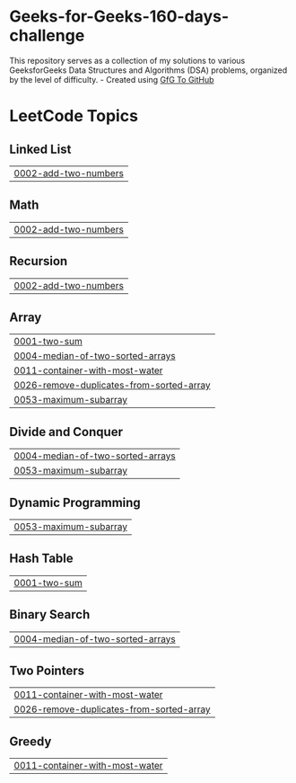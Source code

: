 # Geeks-for-Geeks-160-days-challenge
This repository serves as a collection of my solutions to various GeeksforGeeks Data Structures and Algorithms (DSA) problems, organized by the level of difficulty. - Created using [GfG To GitHub](https://github.com/AtharvaNanavate/GfG-To-GitHub)

<!---LeetCode Topics Start-->
# LeetCode Topics
## Linked List
|  |
| ------- |
| [0002-add-two-numbers](https://github.com/SurajPatil2645/Geeks-for-Geeks-160-days-challenge/tree/master/0002-add-two-numbers) |
## Math
|  |
| ------- |
| [0002-add-two-numbers](https://github.com/SurajPatil2645/Geeks-for-Geeks-160-days-challenge/tree/master/0002-add-two-numbers) |
## Recursion
|  |
| ------- |
| [0002-add-two-numbers](https://github.com/SurajPatil2645/Geeks-for-Geeks-160-days-challenge/tree/master/0002-add-two-numbers) |
## Array
|  |
| ------- |
| [0001-two-sum](https://github.com/SurajPatil2645/Geeks-for-Geeks-160-days-challenge/tree/master/0001-two-sum) |
| [0004-median-of-two-sorted-arrays](https://github.com/SurajPatil2645/Geeks-for-Geeks-160-days-challenge/tree/master/0004-median-of-two-sorted-arrays) |
| [0011-container-with-most-water](https://github.com/SurajPatil2645/Geeks-for-Geeks-160-days-challenge/tree/master/0011-container-with-most-water) |
| [0026-remove-duplicates-from-sorted-array](https://github.com/SurajPatil2645/Geeks-for-Geeks-160-days-challenge/tree/master/0026-remove-duplicates-from-sorted-array) |
| [0053-maximum-subarray](https://github.com/SurajPatil2645/Geeks-for-Geeks-160-days-challenge/tree/master/0053-maximum-subarray) |
## Divide and Conquer
|  |
| ------- |
| [0004-median-of-two-sorted-arrays](https://github.com/SurajPatil2645/Geeks-for-Geeks-160-days-challenge/tree/master/0004-median-of-two-sorted-arrays) |
| [0053-maximum-subarray](https://github.com/SurajPatil2645/Geeks-for-Geeks-160-days-challenge/tree/master/0053-maximum-subarray) |
## Dynamic Programming
|  |
| ------- |
| [0053-maximum-subarray](https://github.com/SurajPatil2645/Geeks-for-Geeks-160-days-challenge/tree/master/0053-maximum-subarray) |
## Hash Table
|  |
| ------- |
| [0001-two-sum](https://github.com/SurajPatil2645/Geeks-for-Geeks-160-days-challenge/tree/master/0001-two-sum) |
## Binary Search
|  |
| ------- |
| [0004-median-of-two-sorted-arrays](https://github.com/SurajPatil2645/Geeks-for-Geeks-160-days-challenge/tree/master/0004-median-of-two-sorted-arrays) |
## Two Pointers
|  |
| ------- |
| [0011-container-with-most-water](https://github.com/SurajPatil2645/Geeks-for-Geeks-160-days-challenge/tree/master/0011-container-with-most-water) |
| [0026-remove-duplicates-from-sorted-array](https://github.com/SurajPatil2645/Geeks-for-Geeks-160-days-challenge/tree/master/0026-remove-duplicates-from-sorted-array) |
## Greedy
|  |
| ------- |
| [0011-container-with-most-water](https://github.com/SurajPatil2645/Geeks-for-Geeks-160-days-challenge/tree/master/0011-container-with-most-water) |
<!---LeetCode Topics End-->